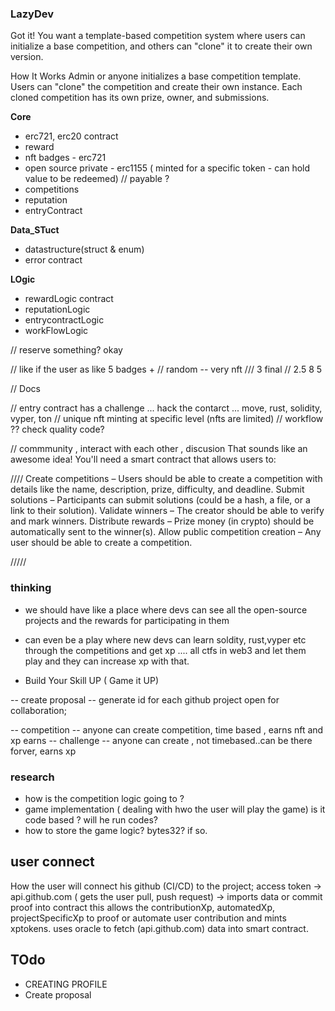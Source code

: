 ### LazyDev
Got it! You want a template-based competition system where users can initialize a base competition, and others can "clone" it to create their own version.

How It Works
Admin or anyone initializes a base competition template.
Users can "clone" the competition and create their own instance.
Each cloned competition has its own prize, owner, and submissions.


**Core**
- erc721, erc20 contract
- reward
- nft badges - erc721
- open source private - erc1155 ( minted for a specific token - can hold value to be redeemed) // payable ? 
- competitions 
- reputation 
- entryContract 

**Data_STuct**
- datastructure(struct & enum)
- error contract

**LOgic**
- rewardLogic contract 
- reputationLogic 
- entrycontractLogic
- workFlowLogic

// reserve something? okay

// like if the user as like 5 badges + 
// random -- very nft 
/// 3 final 
// 2.5 8  5 


//  Docs

// entry contract has a challenge ... hack the contarct ... move, rust, solidity, vyper, ton
// unique nft minting at specific level (nfts are limited)
// workflow ?? check quality code?

// commmunity , interact with each other , discusion
That sounds like an awesome idea! You'll need a smart contract that allows users to:

////
Create competitions – Users should be able to create a competition with details like the name, description, prize, difficulty, and deadline.
Submit solutions – Participants can submit solutions (could be a hash, a file, or a link to their solution).
Validate winners – The creator should be able to verify and mark winners.
Distribute rewards – Prize money (in crypto) should be automatically sent to the winner(s).
Allow public competition creation – Any user should be able to create a competition.

/////


### thinking
- we should have like a place where devs can see all the open-source projects and the rewards for participating in them
  
- can even be a play where new devs can learn soldity, rust,vyper etc through the competitions and get xp .... all ctfs in web3 and let them play and they can increase xp with that.
- Build Your Skill UP ( Game it UP)

-- create proposal
-- generate id for each github project open for collaboration;

-- competition -- anyone can create competition, time based , earns nft and xp earns
-- challenge -- anyone can create , not timebased..can be there forver, earns xp


### research
- how is the competition logic going to ? 
- game implementation ( dealing with hwo the user will play the game) is it code based ? will he run codes?
- how to store the game logic? bytes32? if so.

###  

## user connect
How the user will connect his github (CI/CD) to the project;
access token -> api.github.com ( gets the user pull, push request) -> imports data or commit proof into contract
this allows the contributionXp, automatedXp, projectSpecificXp to proof or automate user contribution and mints xptokens.
uses oracle to fetch (api.github.com) data into smart contract.

## TOdo
- CREATING PROFILE
- Create proposal